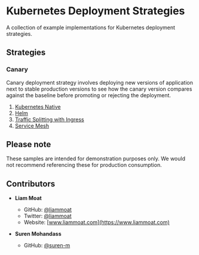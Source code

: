 # Kubernetes Deployment Strategies
A collection of example implementations for Kubernetes deployment strategies.

## Strategies

### Canary
Canary deployment strategy involves deploying new versions of application next to stable production versions to see how the canary version compares against the baseline before promoting or rejecting the deployment. 

1. [Kubernetes Native](./strategies/canary/01-kubernetes-native)
2. [Helm](./strategies/canary/02-helm)
3. [Traffic Splitting with Ingress](./strategies/canary/03-traffic-splitting-with-ingress)
4. [Service Mesh](./strategies/canary/04-service-mesh)

## Please note
These samples are intended for demonstration purposes only. We would not recommend referencing these for production consumption.

## Contributors

* **Liam Moat**

    * GitHub: [@liammoat](https://github.com/liammoat)
    * Twitter: [@liammoat](https://www.twitter.com/liammoat)
    * Website: [www.liammoat.com](https://www.liammoat.com)

* **Suren Mohandass**

    * GitHub: [@suren-m](https://github.com/suren-m)
